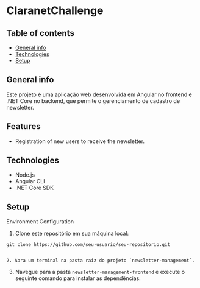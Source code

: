 # ClaranetChallenge

## Table of contents
* [General info](#general-info)
* [Technologies](#technologies)
* [Setup](#setup)

## General info
Este projeto é uma aplicação web desenvolvida em Angular no frontend e .NET Core no backend, que permite o gerenciamento de cadastro de newsletter.

## Features

- Registration of new users to receive the newsletter.
	
## Technologies

- Node.js
- Angular CLI
- .NET Core SDK
	
## Setup
Environment Configuration


1. Clone este repositório em sua máquina local:

```
git clone https://github.com/seu-usuario/seu-repositorio.git


2. Abra um terminal na pasta raiz do projeto `newsletter-management`.

```
3. Navegue para a pasta `newsletter-management-frontend` e execute o seguinte comando para instalar as dependências:


